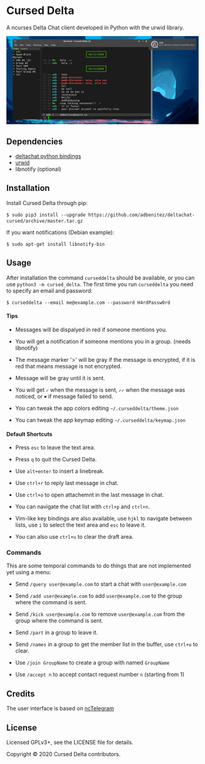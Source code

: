 # Cursed Delta

A ncurses Delta Chat client developed in Python with the urwid library.

<p align="center">
  <img src="screenshots/e1.png" alt="screenshot of Cursed Delta"/>
</p>


## Dependencies

* [deltachat python bindings](https://github.com/deltachat/deltachat-core-rust/tree/master/python)
* [urwid](http://urwid.org)
* libnotify (optional)


## Installation

Install Cursed Delta through pip:

```
$ sudo pip3 install --upgrade https://github.com/adbenitez/deltachat-cursed/archive/master.tar.gz
```

If you want notifications (Debian example):

```
$ sudo apt-get install libnotify-bin
```


## Usage

After installation the command `curseddelta` should be available, or you can use `python3 -m cursed_delta`.
The first time you run `curseddelta` you need to specify an email and password:

```
$ curseddelta --email me@example.com --password H4rdPassw0rd
```

#### Tips

- Messages will be dispalyed in red if someone mentions you.

- You will get a notification if someone mentions you in a group. (needs libnotify)

- The message marker '>' will be gray if the message is encrypted, if it is red that means message is not encrypted.

- Message will be gray until it is sent.

- You will get `✓` when the message is sent, `✓✓` when the message was noticed, or `✖` if message failed to send.

- You can tweak the app colors editing `~/.curseddelta/theme.json`

- You can tweak the app keymap editing `~/.curseddelta/keymap.json`


#### Default Shortcuts

- Press `esc` to leave the text area.

- Press `q` to quit the Cursed Delta.

- Use `alt+enter` to insert a linebreak.

- Use `ctrl+r` to reply last message in chat.

- Use `ctrl+o` to open attachemnt in the last message in chat.

- You can navigate the chat list with `ctrl+p` and `ctrl+n`.

- Vim-like key bindings are also available, use `hjkl` to navigate
  between lists, use `i` to select the text area and `esc` to leave it.

- You can also use `ctrl+u` to clear the draft area.


### Commands

This are some temporal commands to do things that are not implemented yet using a menu:

- Send `/query user@example.com` to start a chat with `user@example.com`

- Send `/add user@example.com` to add `user@example.com` to the group where the command is sent.

- Send `/kick user@example.com` to remove `user@example.com` from the group where the command is sent.

- Send `/part` in a group to leave it.

- Send `/names` in a group to get the member list in the buffer, use `ctrl+u` to clear.

- Use `/join GroupName` to create a group with named `GroupName`

- Use `/accept n` to accept contact request number `n` (starting from 1)


## Credits

The user interface is based on [ncTelegram](https://github.com/Nanoseb/ncTelegram)


## License

Licensed GPLv3+, see the LICENSE file for details.

Copyright © 2020 Cursed Delta contributors.
